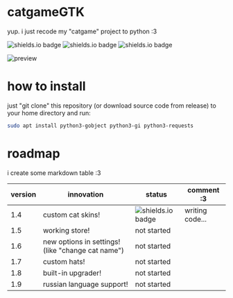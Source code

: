 # catgameGTK
yup. i just recode my "catgame" project to python :3

![shields.io badge](https://img.shields.io/badge/linux-e6b30e?labelColor=e6b30e&style=plastic&logoColor=FFFFFF&logo=linux)
![shields.io badge](https://img.shields.io/badge/GTK_3.0-106dc4?labelColor=106dc4&style=plastic&logoColor=FFFFFF&logo=gtk)
![shields.io badge](https://img.shields.io/badge/cat_smile-:3-482c63?labelColor=6d1bbf&style=plastic)

![preview](https://github.com/user-attachments/assets/d7c60fc2-2bad-425e-85bf-4bda83b1a5dc)

# how to install
just "git clone" this repository (or download source code from release) to your home directory and run:
```bash
sudo apt install python3-gobject python3-gi python3-requests
```

# roadmap

i create some markdown table :3

|version|innovation|status|comment :3|
|-|-|-|-|
|1.4|custom cat skins!|![shields.io badge](https://img.shields.io/badge/in_developing...-yellow?style=plastic)|writing code...|
|1.5|working store!|not started|
|1.6|new options in settings! (like "change cat name")|not started|
|1.7|custom hats!|not started|
|1.8|built-in upgrader!|not started|
|1.9|russian language support!|not started|
